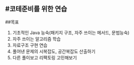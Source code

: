 #코테준비를 위한 연습
---
##목표
1. 기초적인 Java 능숙(패키지 구조, 자주 쓰이는 메서드, 문법능숙)
2. 자주 쓰이는 알고리즘 학습
3. 자료구조 구현 연습
4. 풀어낸 문제의 시복잡도, 공간복잡도 산출하기
5. 다른 풀이보고 리팩토링 고민해보기
